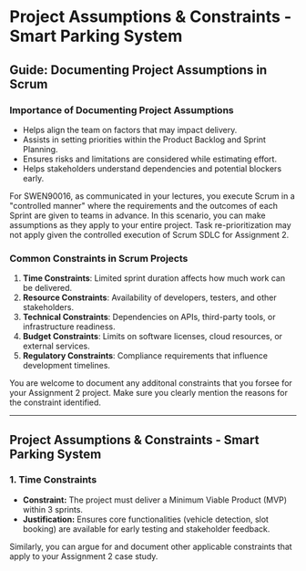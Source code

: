 # Project Assumptions & Constraints - Smart Parking System

## Guide: Documenting Project Assumptions in Scrum  

### Importance of Documenting Project Assumptions  
- Helps align the team on factors that may impact delivery.  
- Assists in setting priorities within the Product Backlog and Sprint Planning.  
- Ensures risks and limitations are considered while estimating effort.  
- Helps stakeholders understand dependencies and potential blockers early.

For SWEN90016, as communicated in your lectures, you execute Scrum in a "controlled manner" where the requirements and the outcomes of each Sprint are given to teams in advance. In this scenario, you can make assumptions as they apply to your entire project. Task re-prioritization may not apply given the controlled execution of Scrum SDLC for Assignment 2.

### Common Constraints in Scrum Projects  
1. **Time Constraints**: Limited sprint duration affects how much work can be delivered.  
2. **Resource Constraints**: Availability of developers, testers, and other stakeholders.  
3. **Technical Constraints**: Dependencies on APIs, third-party tools, or infrastructure readiness.  
4. **Budget Constraints**: Limits on software licenses, cloud resources, or external services.  
5. **Regulatory Constraints**: Compliance requirements that influence development timelines.

You are welcome to document any additonal constraints that you forsee for your Assignment 2 project. Make sure you clearly mention the reasons for the constraint identified.

---

## Project Assumptions & Constraints - Smart Parking System  

### 1. Time Constraints  
- **Constraint:** The project must deliver a Minimum Viable Product (MVP) within 3 sprints.  
- **Justification:** Ensures core functionalities (vehicle detection, slot booking) are available for early testing and stakeholder feedback.

Similarly, you can argue for and document other applicable constraints that apply to your Assignment 2 case study.

